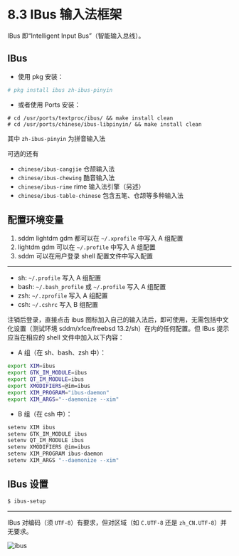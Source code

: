 # 8.3 IBus 输入法框架

IBus 即“Intelligent Input Bus”（智能输入总线）。

## IBus

- 使用 pkg 安装：

```sh
# pkg install ibus zh-ibus-pinyin
```

- 或者使用 Ports 安装：

```
# cd /usr/ports/textproc/ibus/ && make install clean
# cd /usr/ports/chinese/ibus-libpinyin/ && make install clean
```

其中 `zh-ibus-pinyin` 为拼音输入法

可选的还有

- `chinese/ibus-cangjie` 仓颉输入法
- `chinese/ibus-chewing` 酷音输入法
- `chinese/ibus-rime` rime 输入法引擎（另述）
- `chinese/ibus-table-chinese` 包含五笔、仓颉等多种输入法

## 配置环境变量

1. sddm lightdm gdm 都可以在 `~/.xprofile` 中写入 A 组配置
2. lightdm gdm 可以在 `~/.profile` 中写入 A 组配置
3. sddm 可以在用户登录 shell 配置文件中写入配置

---

- sh: `~/.profile` 写入 A 组配置
- bash: `~/.bash_profile` 或 `~/.profile` 写入 A 组配置
- zsh: `~/.zprofile` 写入 A 组配置
- csh: `~/.cshrc` 写入 B 组配置

注销后登录，直接点击 ibus 图标加入自己的输入法后，即可使用，无需包括中文化设置（测试环境 sddm/xfce/freebsd 13.2/sh）在内的任何配置。但 IBus 提示应当在相应的 shell 文件中加入以下内容：

- A 组（在 sh、bash、zsh 中）：

```sh
export XIM=ibus
export GTK_IM_MODULE=ibus
export QT_IM_MODULE=ibus
export XMODIFIERS=@im=ibus
export XIM_PROGRAM="ibus-daemon"
export XIM_ARGS="--daemonize --xim"
```

- B 组（在 csh 中）：

```sh
setenv XIM ibus
setenv GTK_IM_MODULE ibus
setenv QT_IM_MODULE ibus
setenv XMODIFIERS @im=ibus
setenv XIM_PROGRAM ibus-daemon
setenv XIM_ARGS "--daemonize --xim"
```

## IBus 设置

```sh
$ ibus-setup
```

---

IBus 对编码（须 `UTF-8`）有要求，但对区域（如 `C.UTF-8` 还是 `zh_CN.UTF-8`）并无要求。

![ibus](../.gitbook/assets/ibus-fr-ch-ok.png)


